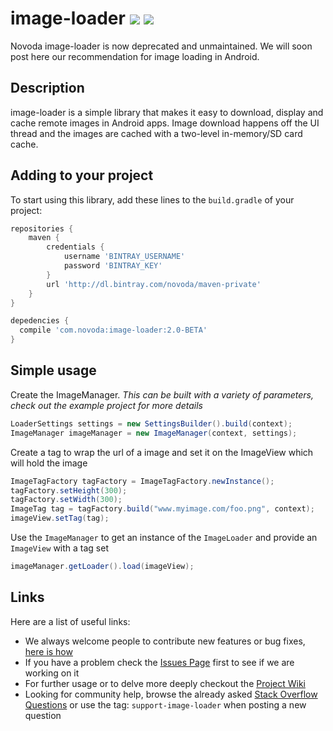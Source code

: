 # image-loader [![](http://ci.novoda.com/buildStatus/icon?job=image-loader)](http://ci.novoda.com/job/image-loader/lastBuild/console) [![](https://raw.githubusercontent.com/novoda/novoda/master/assets/btn_apache_lisence.png)](LICENSE.txt)

Novoda image-loader is now deprecated and unmaintained. We will soon post here our recommendation for image loading in Android.

## Description

image-loader is a simple library that makes it easy to download, display and cache remote images in Android apps. Image download happens off the UI thread and the images are cached with a two-level in-memory/SD card cache.


## Adding to your project

To start using this library, add these lines to the `build.gradle` of your project:

```groovy
repositories {
    maven {
        credentials {
            username 'BINTRAY_USERNAME'
            password 'BINTRAY_KEY'
        }
        url 'http://dl.bintray.com/novoda/maven-private'
    }
}

depedencies {
  compile 'com.novoda:image-loader:2.0-BETA'
}
```

## Simple usage

Create the ImageManager. *This can be built with a variety of parameters, check out the example project for more details*

```java
LoaderSettings settings = new SettingsBuilder().build(context);
ImageManager imageManager = new ImageManager(context, settings);
```

Create a tag to wrap the url of a image and set it on the ImageView which will hold the image

```java
ImageTagFactory tagFactory = ImageTagFactory.newInstance();
tagFactory.setHeight(300);
tagFactory.setWidth(300);
ImageTag tag = tagFactory.build("www.myimage.com/foo.png", context);
imageView.setTag(tag);
```

Use the `ImageManager` to get an instance of the `ImageLoader` and provide an `ImageView` with a tag set
```java
imageManager.getLoader().load(imageView);
```

## Links

Here are a list of useful links:

 * We always welcome people to contribute new features or bug fixes, [here is how](https://github.com/novoda/novoda/blob/master/CONTRIBUTING.md)
 * If you have a problem check the [Issues Page](https://github.com/novoda/image-loader/issues) first to see if we are working on it
 * For further usage or to delve more deeply checkout the [Project Wiki](https://github.com/novoda/image-loader/wiki)
 * Looking for community help, browse the already asked [Stack Overflow Questions](http://stackoverflow.com/questions/tagged/support-image-loader) or use the tag: `support-image-loader` when posting a new question

